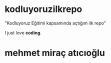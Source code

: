 # kodluyoruzilkrepo
"Kodluyoruz Eğitimi kapsamında açtığım ilk repo"

I just love __coding__.

 # mehmet miraç atıcıoğlu